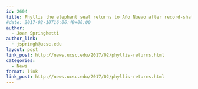 ```yaml
---
id: 2604
title: Phyllis the elephant seal returns to Año Nuevo after record-shattering swim
#date: 2017-02-10T16:06:49+00:00
author:
  - Joan Springhetti
author_link:
  - jspringh@ucsc.edu
layout: post
link_post: http://news.ucsc.edu/2017/02/phyllis-returns.html
categories:
  - News
format: link
link_post: http://news.ucsc.edu/2017/02/phyllis-returns.html
---
```

